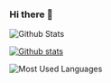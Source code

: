 ### Hi there 👋


![Github Stats](https://github-readme-stats.vercel.app/api?username=Lqyrmk&show_icons=true&theme=dark&count_private=true)

[![Github stats](https://github-readme-stats.vercel.app/api?username=Lqyrmk)](https://github.com/anuraghazra/github-readme-stats)

![Most Used Languages](https://github-readme-stats.vercel.app/api/top-langs/?username=Lqyrmk&theme=dark&layout=compact)

<!--
**Lqyrmk/Lqyrmk** is a ✨ _special_ ✨ repository because its `README.md` (this file) appears on your GitHub profile.

Here are some ideas to get you started:

- 🔭 I’m currently working on ...
- 🌱 I’m currently learning ...
- 👯 I’m looking to collaborate on ...
- 🤔 I’m looking for help with ...
- 💬 Ask me about ...
- 📫 How to reach me: ...
- 😄 Pronouns: ...
- ⚡ Fun fact: ...
- My favorite emoji：😆😅🤣🙂🙃😊😇🥰😍🤩😋🤪😝🤑🤗🤭🤫🤔🤤🤮😰😭😱😓😩😫😤😡
-->
